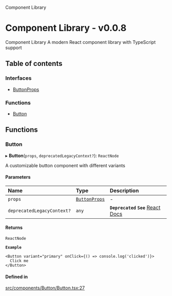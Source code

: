 Component Library

# Component Library - v0.0.8

Component Library
A modern React component library with TypeScript support

## Table of contents

### Interfaces

- [ButtonProps](interfaces/ButtonProps.md)

### Functions

- [Button](README.md#button)

## Functions

### Button

▸ **Button**(`props`, `deprecatedLegacyContext?`): `ReactNode`

A customizable button component with different variants

#### Parameters

| Name | Type | Description |
| :------ | :------ | :------ |
| `props` | [`ButtonProps`](interfaces/ButtonProps.md) | - |
| `deprecatedLegacyContext?` | `any` | **`Deprecated`** **`See`** [React Docs](https://legacy.reactjs.org/docs/legacy-context.html#referencing-context-in-lifecycle-methods) |

#### Returns

`ReactNode`

**`Example`**

```tsx
<Button variant="primary" onClick={() => console.log('clicked')}>
  Click me
</Button>
```

#### Defined in

[src/components/Button/Button.tsx:27](https://github.com/RandAOLabs/component-library/blob/4e3797d84adbb477dc72b653e51f1bf36f1c40c3/src/components/Button/Button.tsx#L27)
